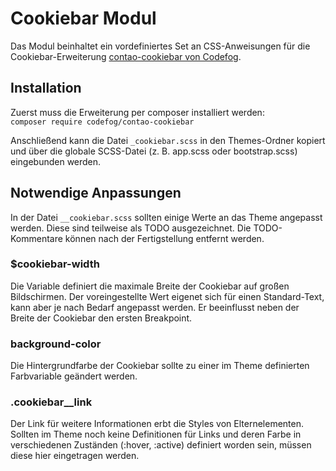 # Cookiebar Modul

Das Modul beinhaltet ein vordefiniertes Set an CSS-Anweisungen für die Cookiebar-Erweiterung [contao-cookiebar von Codefog][1].

## Installation

Zuerst muss die Erweiterung per composer installiert werden:  
`composer require codefog/contao-cookiebar`

Anschließend kann die Datei `_cookiebar.scss` in den Themes-Ordner kopiert und über die globale SCSS-Datei (z. B. app.scss oder bootstrap.scss) eingebunden werden.

## Notwendige Anpassungen

In der Datei `__cookiebar.scss` sollten einige Werte an das Theme angepasst werden. Diese sind teilweise als TODO ausgezeichnet. Die TODO-Kommentare können nach der Fertigstellung entfernt werden.

### $cookiebar-width

Die Variable definiert die maximale Breite der Cookiebar auf großen Bildschirmen. Der voreingestellte Wert eigenet sich für einen Standard-Text, kann aber je nach Bedarf angepasst werden. Er beeinflusst neben der Breite der Cookiebar den ersten Breakpoint.

### background-color
Die Hintergrundfarbe der Cookiebar sollte zu einer im Theme definierten Farbvariable geändert werden.

### .cookiebar__link
Der Link für weitere Informationen erbt die Styles von Elternelementen. Sollten im Theme noch keine Definitionen für Links und deren Farbe in verschiedenen Zuständen (:hover, :active) definiert worden sein, müssen diese hier eingetragen werden.

[1]: https://packagist.org/packages/codefog/contao-cookiebar
